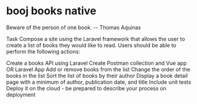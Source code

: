 # booj books native


Beware of the person of one book. -- Thomas Aquinas

Task
Compose a site using the Laravel framework that allows the user to create a list of books they would like to read. Users should be able to perform the following actions:

Create a books API using Laravel
Create Postman collection and Vue app OR Laravel App
Add or remove books from the list
Change the order of the books in the list
Sort the list of books by their author
Display a book detail page with a minimum of author, publication date, and title
Include unit tests
Deploy it on the cloud - be prepared to describe your process on deployment
